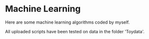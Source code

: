 # Machine Learning

Here are some machine learning algorithms coded by myself.

All uploaded scripts have been tested on data in the folder 'Toydata'. 
